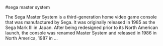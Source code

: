 #sega master system

The Sega Master System is a third-generation home video game console that was manufactured by Sega. It was originally released in 1985 as the Sega Mark III in Japan. After being redesigned prior to its North American launch, the console was renamed Master System and released in 1986 in North America, 1987 in ...